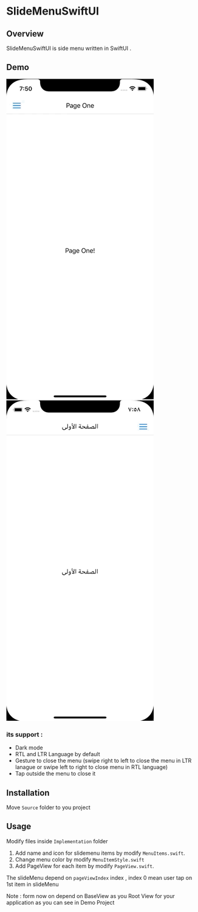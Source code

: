 # SlideMenuSwiftUI

## Overview
SlideMenuSwiftUI is side menu written in SwiftUI .

## Demo
![Alt Text](https://github.com/X901/SlideMenuSwiftUI/blob/main/LTR.gif ) ![Alt Text](https://github.com/X901/SlideMenuSwiftUI/blob/main/RTL.gif)

### its support :
- Dark mode 
- RTL and LTR Language by default
- Gesture to close the menu (swipe right to left to close the menu in LTR lanague or swipe left to right to close menu in RTL language)
- Tap outside the menu to close it

## Installation
Move `Source` folder to you project

## Usage
Modify files inside `Implementation` folder
1. Add name and icon for slidemenu items by modify `MenuItems.swift`.
2. Change menu color by modify `MenuItemStyle.swift`
2. Add PageView for each item by modify `PageView.swift`.

The slideMenu depend on `pageViewIndex` index , index 0 mean user tap on 1st item in slideMenu 

Note : form now on depend on BaseView as you Root View for your application as you can see in Demo Project


